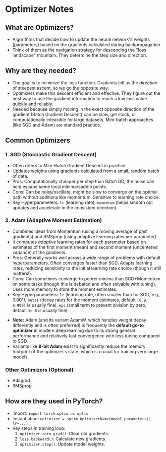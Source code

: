 # Optimizer Notes

## What are Optimizers?

- Algorithms that decide _how_ to update the neural network's weights (parameters) based on the gradients calculated during backpropagation.
- Think of them as the navigation strategy for descending the "loss landscape" mountain. They determine the step size and direction.

## Why are they needed?

- The goal is to minimize the loss function. Gradients tell us the _direction_ of steepest ascent, so we go the opposite way.
- Optimizers make this descent efficient and effective. They figure out the best way to use the gradient information to reach a low loss value quickly and reliably.
- Needed because simply moving in the exact opposite direction of the gradient (Batch Gradient Descent) can be slow, get stuck, or computationally infeasible for large datasets. Mini-batch approaches (like SGD and Adam) are standard practice.

## Common Optimizers

### 1. SGD (Stochastic Gradient Descent)

- Often refers to _Mini-Batch_ Gradient Descent in practice.
- Updates weights using gradients calculated from a small, random batch of data.
- Pros: Computationally cheaper per step than Batch GD, the noise can help escape some local minima/saddle points.
- Cons: Can be noisy/oscillate, might be slow to converge on the optimal path without additions like momentum. Sensitive to learning rate choice.
- Key Hyperparameters: `lr` (learning rate), `momentum` (helps smooth out updates and accelerate in the consistent direction).

### 2. Adam (Adaptive Moment Estimation)

- Combines ideas from Momentum (using a moving average of past gradients) and RMSprop (using adaptive learning rates per parameter).
- It computes _adaptive_ learning rates for each parameter based on estimates of the first moment (mean) and second moment (uncentered variance) of the gradients.
- Pros: Generally works well across a wide range of problems with default hyperparameters. Often converges faster than SGD. Adapts learning rates, reducing sensitivity to the initial learning rate choice (though it still matters!).
- Cons: Can sometimes converge to poorer minima than SGD+Momentum on some tasks (though this is debated and often solvable with tuning). Uses more memory to store the moment estimates.
- Key Hyperparameters: `lr` (learning rate, often smaller than for SGD, e.g., 0.001), `betas` (decay rates for the moment estimates, default `(0.9, 0.999)` is usually fine), `eps` (small term to prevent division by zero, default `1e-8` is usually fine).

* **Note:** Adam (and its variant AdamW, which handles weight decay differently and is often preferred) is frequently the **default go-to optimizer** in modern deep learning due to its strong general performance and relatively fast convergence with less tuning compared to SGD.
* Variants like **8-bit Adam** exist to significantly reduce the memory footprint of the optimizer's state, which is crucial for training very large models.

### Other Optimizers (Optional)

- Adagrad
- RMSprop

## How are they used in PyTorch?

- Import: `import torch.optim as optim`
- Instantiation: `optimizer = optim.OptimizerName(model.parameters(), lr=...)`
- Key steps in training loop:
  1.  `optimizer.zero_grad()`: Clear old gradients.
  2.  `loss.backward()`: Calculate new gradients.
  3.  `optimizer.step()`: Update model weights.

